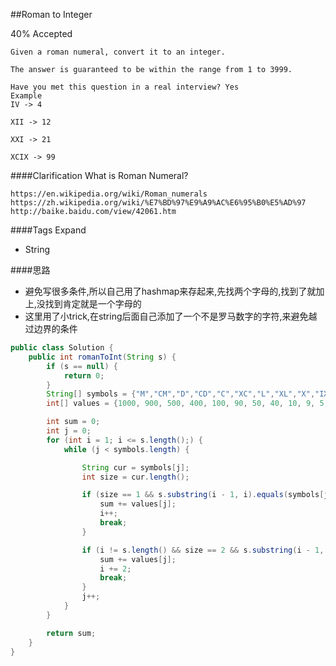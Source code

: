 ##Roman to Integer

40% Accepted

	Given a roman numeral, convert it to an integer.

	The answer is guaranteed to be within the range from 1 to 3999.

	Have you met this question in a real interview? Yes
	Example
	IV -> 4

	XII -> 12

	XXI -> 21

	XCIX -> 99

####Clarification
	What is Roman Numeral?

	https://en.wikipedia.org/wiki/Roman_numerals
	https://zh.wikipedia.org/wiki/%E7%BD%97%E9%A9%AC%E6%95%B0%E5%AD%97
	http://baike.baidu.com/view/42061.htm
####Tags Expand
- String

####思路
- 避免写很多条件,所以自己用了hashmap来存起来,先找两个字母的,找到了就加上,没找到肯定就是一个字母的
- 这里用了小trick,在string后面自己添加了一个不是罗马数字的字符,来避免越过边界的条件

```java
public class Solution {
    public int romanToInt(String s) {
        if (s == null) {
            return 0;
        }
        String[] symbols = {"M","CM","D","CD","C","XC","L","XL","X","IX","V","IV","I"};
        int[] values = {1000, 900, 500, 400, 100, 90, 50, 40, 10, 9, 5, 4, 1};

        int sum = 0;
        int j = 0;
        for (int i = 1; i <= s.length();) {
            while (j < symbols.length) {

                String cur = symbols[j];
                int size = cur.length();

                if (size == 1 && s.substring(i - 1, i).equals(symbols[j])) {
                    sum += values[j];
                    i++;
                    break;
                }

                if (i != s.length() && size == 2 && s.substring(i - 1, i + 1).equals(symbols[j])) {
                    sum += values[j];
                    i += 2;
                    break;
                }
                j++;
            }
        }

        return sum;
    }
}

```

